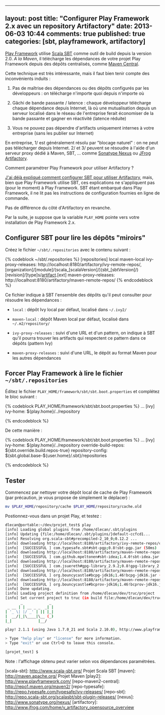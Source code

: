 
---
layout: post
title: "Configurer Play Framework 2.x avec un repository Artifactory"
date: 2013-06-03 10:44
comments: true
published: true
categories: [sbt, playframework, artifactory]
---

[Play Framework](play2) utilise [Scala SBT](scala-sbt) comme outil de build depuis la version 2.0. *A la Maven*, il télécharge les dépendances
de votre projet Play Framework depuis des dépôts centralisés, comme [Maven Central](repo-maven2-central).

Cette technique est très intéressante, mais il faut bien tenir compte des inconvénients induits :
1. Pas de maîtrise des dépendances ou des dépôts configurés par les développeurs : on télécharge n'importe quoi depuis n'importe où

2. Gâchi de bande passante / latence : chaque développeur télécharge chaque dépendance depuis Internet, là où une mutualisation depuis un 
serveur localisé dans le réseau de l'entreprise ferait économiser de la bande passante et gagner en réactivité (latence réduite)

3. Vous ne pouvez pas dépendre d'artifacts uniquement internes à votre entreprise (sans les publier sur Internet)

En entreprise, 1/ est généralement résolu par "blocage naturel" : on ne peut pas télécharger depuis Internet. 2/ et 3/ peuvent se résoudre à l'aide d'un serveur proxy dédié à Maven, SBT, ... comme [Sonatype Nexus](nexus) ou [JFrog Artifactory](artifactory).

Comment paramétrer Play Framework pour utiliser Artifactory ?

[J'ai déjà expliqué comment configurer SBT pour utiliser Artifactory](/configurer-scala-sbt-repository-artifactory/), mais, bien que Play Framework utilise SBT, ces explications ne s'appliquent pas (pour le moment) à Play Framework. SBT étant embarqué dans Play Framework, il ne lit pas les instructions de configuration fournies en ligne de commande.

Pas de différence du côté d'Artifactory en revanche.

Par la suite, je suppose que la variable `PLAY_HOME` pointe vers votre installation de Play Framework 2.x.

## Configurer SBT pour lire les dépôts "miroirs"

Créez le fichier `~/sbt/.repositories` avec le contenu suivant :

{% codeblock ~/sbt/.repositories %}
[repositories]
  local
  maven-local
  ivy-proxy-releases: http://localhost:8180/artifactory/ivy-remote-repos/, [organization]/[module]/(scala_[scalaVersion]/)(sbt_[sbtVersion]/)[revision]/[type]s/[artifact](-[classifier]).[ext]
  maven-proxy-releases: http://localhost:8180/artifactory/maven-remote-repos/
{% endcodeblock %}

Ce fichier indique à SBT l'ensemble des dépôts qu'il peut consulter pour résoudre les dépendances :

- `local` : dépôt Ivy local par défaut, localisé dans `~/.ivy2/`

- `maven-local` : dépôt Maven local par défaut, localisé dans `~/.m2/repository/`

- `ivy-proxy-releases` : suivi d'une URL et d'un pattern, on indique à SBT qu'il pourra trouver les artifacts qui respectent ce pattern dans ce dépôts (pattern Ivy)

- `maven-proxy-releases` : suivi d'une URL, le dépôt au format Maven pour les autres dépendances

## Forcer Play Framework à lire le fichier `~/sbt/.repositories`

Éditez le fichier `PLAY_HOME/framework/sbt/sbt.boot.properties` et complétez le bloc suivant :

{% codeblock PLAY_HOME/framework/sbt/sbt.boot.properties %}
...
[ivy]
  ivy-home: ${play.home}/../repository

{% endcodeblock %}

De cette manière :

{% codeblock PLAY_HOME/framework/sbt/sbt.boot.properties %}
...
[ivy]
  ivy-home: ${play.home}/../repository
  override-build-repos: ${sbt.override.build.repos-true}
  repository-config: ${sbt.global.base-${user.home}/.sbt}/repositories

{% endcodeblock %}

## Tester

Commencez par nettoyer votre dépôt local de cache de Play Framework (par précaution, je vous propose de simplement le déplacer) :

```sh
mv $PLAY_HOME/repository/cache $PLAY_HOME/repository/cache.old

```

Postionnez-vous dans un projet Play, et testez :

```sh
dlecan@portable:~/dev/projet_test$ play
[info] Loading global plugins from /home/dlecan/.sbt/plugins
[info] Updating {file:/home/dlecan/.sbt/plugins/}default-ccfcd1...
[info] Resolving org.scala-sbt#precompiled-2_10_0;0.12.2 ...
[info] downloading http://localhost:8180/artifactory/ivy-remote-repos/com.typesafe.sbt/sbt-pgp/scala_2.9.2/sbt_0.12/0.8/jars/sbt-pgp.jar ...
[info] 	[SUCCESSFUL ] com.typesafe.sbt#sbt-pgp;0.8!sbt-pgp.jar (50ms)
[info] downloading http://localhost:8180/artifactory/maven-remote-repos/com/github/mpeltonen/sbt-idea_2.9.2_0.12/1.4.0/sbt-idea-1.4.0.jar ...
[info] 	[SUCCESSFUL ] com.github.mpeltonen#sbt-idea;1.4.0!sbt-idea.jar (37ms)
[info] downloading http://localhost:8180/artifactory/maven-remote-repos/com/jsuereth/gpg-library_2.9.2/0.8/gpg-library_2.9.2-0.8.jar ...
[info] 	[SUCCESSFUL ] com.jsuereth#gpg-library_2.9.2;0.8!gpg-library_2.9.2.jar (29ms)
[info] downloading http://localhost:8180/artifactory/maven-remote-repos/org/bouncycastle/bcpg-jdk16/1.46/bcpg-jdk16-1.46.jar ...
[info] 	[SUCCESSFUL ] org.bouncycastle#bcpg-jdk16;1.46!bcpg-jdk16.jar (21ms)
[info] downloading http://localhost:8180/artifactory/maven-remote-repos/org/bouncycastle/bcprov-jdk16/1.46/bcprov-jdk16-1.46.jar ...
[info] 	[SUCCESSFUL ] org.bouncycastle#bcprov-jdk16;1.46!bcprov-jdk16.jar (41ms)
[info] Done updating.
[info] Loading project definition from /home/dlecan/dev/truc/project
[info] Set current project to truc (in build file:/home/dlecan/dev/truc/)
       _            _
 _ __ | | __ _ _  _| |
| '_ \| |/ _' | || |_|
|  __/|_|\____|\__ (_)
|_|            |__/

play! 2.1.1 (using Java 1.7.0_21 and Scala 2.10.0), http://www.playframework.org

> Type "help play" or "license" for more information.
> Type "exit" or use Ctrl+D to leave this console.

[projet_test] $

```

Note : l'affichage obtenu peut varier selon vos dépendances paramétrées.

[scala-sbt]: http://www.scala-sbt.org/	Projet Scala SBT
[maven]: http://maven.apache.org/ 		Projet Maven
[play2]: http://www.playframework.com/
[repo-maven2-central]: http://repo1.maven.org/maven2/
[repo-typesafe]: http://repo.typesafe.com/typesafe/ivy-releases/
[repo-sbt]: http://repo.scala-sbt.org/scalasbt/sbt-plugin-releases/
[nexus]: http://www.sonatype.org/nexus/
[artifactory]: http://www.jfrog.com/home/v_artifactory_opensource_overview